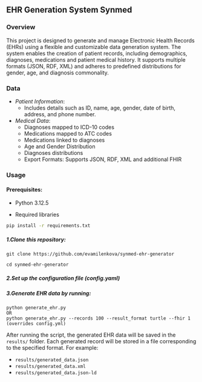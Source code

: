 ## EHR Generation System Synmed

### Overview

This project is designed to generate and manage Electronic Health Records (EHRs) using a flexible and customizable data
generation system. The system enables the creation of patient records, including demographics, diagnoses,
medications and patient medical history. It supports multiple formats (JSON, RDF, XML) and adheres to
predefined distributions for gender, age, and diagnosis commonality.

### Data

- *Patient Information*:
    - Includes details such as ID, name, age, gender, date of birth, address, and phone number.
- *Medical Data*:
    - Diagnoses mapped to ICD-10 codes
    - Medications mapped to ATC codes
    - Medications linked to diagnoses
    - Age and Gender Distribution
    - Diagnoses distributions
    - Export Formats: Supports JSON, RDF, XML and additional FHIR

### Usage

#### Prerequisites:

- Python 3.12.5

- Required libraries

```bash
pip install -r requirements.txt
```

##### 1.Clone this repository:

    git clone https://github.com/evamilenkova/synmed-ehr-generator
    
    cd synmed-ehr-generator

##### 2.Set up the configuration file (config.yaml)

##### 3.Generate EHR data by running:

    python generate_ehr.py
    OR
    python generate_ehr.py --records 100 --result_format turtle --fhir 1 (overrides config.yml)

After running the script, the generated EHR data will be saved in the `results/` folder. Each generated record will be
stored in a file corresponding to the specified format. For example:

- `results/generated_data.json`
- `results/generated_data.xml`
- `results/generated_data.json-ld`
